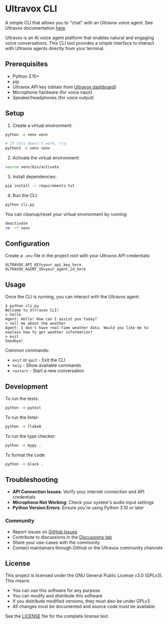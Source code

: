 # Ultravox CLI

A simple CLI that allows you to "chat" with an Ultravox voice agent. See Ultravox documentation [here](https://www.ultravox.ai/).

Ultravox is an AI voice agent platform that enables natural and engaging voice conversations. This CLI tool provides a simple interface to interact with Ultravox agents directly from your terminal.

## Prerequisites

- Python 3.10+
- pip
- Ultravox API key (obtain from [Ultravox dashboard](https://www.ultravox.ai/))
- Microphone hardware (for voice input)
- Speaker/headphones (for voice output)

## Setup

1. Create a virtual environment:

```bash
python -m venv venv

# If this doesn't work, try:
python3 -m venv venv
```

2. Activate the virtual environment:

```bash
source venv/bin/activate
```

3. Install dependencies:

```bash
pip install -r requirements.txt
```

4. Run the CLI:

```bash
python cli.py
```

You can cleanup/reset your virtual environment by running:

```bash
deactivate
rm -rf venv
```

## Configuration

Create a `.env` file in the project root with your Ultravox API credentials:

```
ULTRAVOX_API_KEY=your_api_key_here
ULTRAVOX_AGENT_ID=your_agent_id_here
```

## Usage

Once the CLI is running, you can interact with the Ultravox agent:

```
$ python cli.py
Welcome to Ultravox CLI!
> hello
Agent: Hello! How can I assist you today?
> tell me about the weather
Agent: I don't have real-time weather data. Would you like me to explain how to get weather information?
> exit
Goodbye!
```

Common commands:

- `exit` or `quit` - Exit the CLI
- `help` - Show available commands
- `restart` - Start a new conversation

## Development

To run the tests:

```bash
python -m pytest
```

To run the linter:

```bash
python -m flake8
```

To run the type checker:

```bash
python -m mypy .
```

To format the code:

```bash
python -m black .
```

## Troubleshooting

- **API Connection Issues**: Verify your internet connection and API credentials
- **Microphone Not Working**: Check your system's audio input settings
- **Python Version Errors**: Ensure you're using Python 3.10 or later

### Community

- Report issues on [GitHub Issues](https://github.com/yourusername/ultravox-cli/issues)
- Contribute to discussions in the [Discussions tab](https://github.com/yourusername/ultravox-cli/discussions)
- Share your use-cases with the community
- Contact maintainers through GitHub or the Ultravox community channels

## License

This project is licensed under the GNU General Public License v3.0 (GPLv3). This means:

- You can use this software for any purpose
- You can modify and distribute this software
- If you distribute modified versions, they must also be under GPLv3
- All changes must be documented and source code must be available

See the [LICENSE](LICENSE) file for the complete license text.
